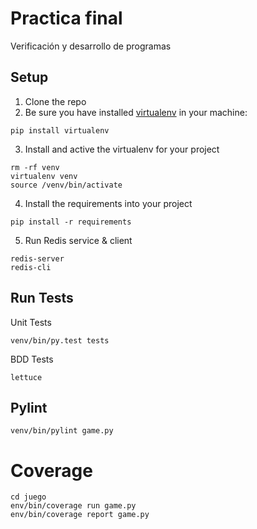 # Practica final
Verificación y desarrollo de programas

## Setup

1. Clone the repo
2. Be sure you have installed [virtualenv](https://virtualenv.pypa.io/en/latest/) in your machine:
```
pip install virtualenv
```
3. Install and active the virtualenv for your project 
```
rm -rf venv
virtualenv venv
source /venv/bin/activate
```
4. Install the requirements into your project
```
pip install -r requirements
```

5. Run Redis service & client
```
redis-server
redis-cli
```

## Run Tests
Unit Tests
```
venv/bin/py.test tests

```
BDD Tests
```
lettuce
```

## Pylint
```
venv/bin/pylint game.py
```

# Coverage
```
cd juego
env/bin/coverage run game.py
env/bin/coverage report game.py
```
